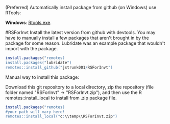 (Preferred) Automatically install package from github (on Windows) use RTools:

**Windows**: [Rtools.exe](https://cran.r-project.org/bin/windows/Rtools/). 

#RSForInvt
Install the latest version from github with devtools. You may have to manually install a few packages that aren't brought in by the package for some reason. Lubridate was an example package that wouldn't import with the package.
```r
install.packages("remotes)
install.packages("lubridate")
remotes::install_github("jstrunk001/RSForInvt")
```




Manual way to install this package:

Download this git repository to a local directory, zip the repository (file folder named "RSForInvt" -> "RSForInvt.zip"), and then use the R remotes::install_local to install from .zip package file.

```r
install.packages("remotes)
#your path will vary here!
remotes::install_local("c:\\temp\\RSForInvt.zip")

```
